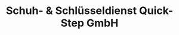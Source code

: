 ---
title: "Schuh- & Schlüsseldienst Quick-Step GmbH"
url: /duesseldorf/schuh-und-schluesseldienst-quick-step-gmbh/
shop: Schuhe
---
